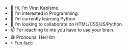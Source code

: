 - 👋 Hi, I’m Virat Kapisme.
- 👀 I’m interested in Programming.
- 🌱 I’m currently learning Python
- 💞️ I’m looking to collaborate on HTML/CSS/JS/Python.
- 📫 For reaching to me you have to use your brain.
- 😄 Pronouns: He/Him
- ⚡ Fun fact: 

<!---
ProViratkp/ProViratkp is a ✨ special ✨ repository because its `README.md` (this file) appears on your GitHub profile.
You can click the Preview link to take a look at your changes.
--->
